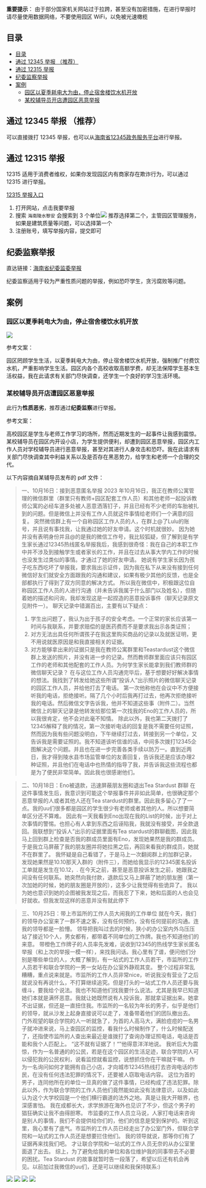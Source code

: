 **重要提示**： 由于部分国家机关网站过于拉跨，甚至没有加密措施，在进行举报时请尽量使用数据网络，不要使用园区 WiFi，以免被光速橄榄

## 目录

- [目录](#目录)
- [通过 12345 举报 （推荐）](#通过-12345-举报-推荐)
- [通过 12315 举报](#通过-12315-举报)
- [纪委监察举报](#纪委监察举报)
- [案例](#案例)
  - [园区以夏季耗电大为由，停止宿舍楼饮水机开放](#园区以夏季耗电大为由停止宿舍楼饮水机开放)
  - [某校辅导员开店遭园区恶意举报](#某校辅导员开店遭园区恶意举报)

## 通过 12345 举报 （推荐）

可以直接拨打 12345 举报，也可以从[海南省12345政务服务平台](https://12345.hainan.gov.cn/hnwsbsdt/hnwebsite/pages/default/index)进行举报。

## 通过 12315 举报

12315 适用于消费者维权，如果你发现园区内有商家存在欺诈行为，可以通过 12315 进行举报。

[12315 举报入口](https://www.12315.cn/)

1. 打开网站，点击我要举报
2. 搜索 `海南陵水黎安` 会搜索到 3 个单位![](./asset/12315.png)
   推荐选择第二个，主管园区管理服务，如果是建筑质量等问题，可以选择第一个
3. 注册账号，填写举报内容，提交即可

## 纪委监察举报

直达链接：[海南省纪委监委举报](http://hainan.12388.gov.cn/lingshuixian/)

纪委监察适用于较为严重性质问题的举报，例如恐吓学生，贪污腐败等问题。

## 案例

### 园区以夏季耗电大为由，停止宿舍楼饮水机开放

![](./asset/water.png)

参考文案：

园区罔顾学生生活，以夏季耗电大为由，停止宿舍楼饮水机开放，强制推广付费饮水机，严重影响学生生活。园区内各个高校收取高额学费，却无法保障学生基本生活权益，我在此请求有关部门尽快调查，还学生一个良好的学习生活环境。

### 某校辅导员开店遭园区恶意举报

此行为**性质恶劣**，推荐通过**纪委监察**进行举报。

参考文案：

高校园区是学生与老师工作学习的场所，然而近期发生的一起事件让我感到震惊。某校辅导员在园区内开设小店，为学生提供便利，却遭到园区恶意举报，园区内工作人员对学校辅导员进行恶意举报，甚至对其进行人身攻击和恐吓。我在此请求有关部门尽快调查其中利益关系以及是否存在黑恶势力，给学生和老师一个合理的交代。

以下内容摘自某辅导员发布的 pdf 文件：

> 一、10月16日：接到恶意匿名举报
> 2023 年10月16日，我正在教师公寓管理的微信群里（群里只有教师+园区配套工作人员）和其他老师一起投诉教师公寓的必经车道多处被人恶意洒落钉子，并且已经有不少老师的车胎被扎到的问题。但是微信上并没有工作人员就这件事情给老师们一个满意的回复。
> 突然微信群上有一个自称园区工作人员的人，在群上@了Lulu的账号，并且说有事找我，让我通过她的好友申请。这个时机就很妙。
> 因为她并没有表明身份并且@的是我的微信工作号，我比较狐疑，但了解到是有学生家长通过12345热线匿名举报我后，我感到很奇怪：我在自己的本职工作中并不涉及到接触学生或者家长的工作，并且在过去从事大学内工作的时候也没发生过类似的事情。才通过了她的好友申请。
> 她说有学生家长因为孩子吃东西吃坏了举报我，要求我出示证件，因为我在私下从来没有接到任何微信好友们就安全方面跟我的沟通和建议，如果有极少其他的反馈，也是全部都执行了得到了双方同意的解决方式。
> 所以我在微信中，积极跟这位自称园区工作人员的人进行沟通（并未告诉我属于什么部门以及姓名），但随着她的描述和问询，我却发现这是一起捏造的恶意投诉事件（聊天记录原文见附件一）。
> 聊天记录中错漏百出，主要有以下疑点：
> 1. 学生出问题了，我认为出于孩子的安全考虑。一个正常的家长应该第一时间与我联系，并要求赔偿的是医药费而不是要求我出示各类证照；
> 2. 对方无法出具任何所谓孩子在我这里购买商品的记录以及就医证明，更不用说就医原因是和我直接相关的证据。
> 3. 对方能够拿出来的证据只是我在教师公寓群里和Teastardust这个微信群上发送的照片，并没有进一步的记录。然而教师群里面应该只有园区工作的老师和其他配套的工作人员。为何学生家长能拿到我们教师群的微信聊天记录？
> 在与这位工作人员沟通完毕后，基于想要好好解决事情的想法。我找到了转发给她这些所谓“投诉人”出示照片的微信聊天记录的园区工作人员，并给他打去了电话。
> 第一次他称他在会议中不方便接听我的电话，拒绝接听。隔了几个小时后我再打过去，他再次拒绝接听我的电话。然后微信文字告诉我，他并不知道这些事（附件二）。当然微信上的聊天记录是他转发给那位第一次找我的Eno的工作人员的，所以我很肯定，他不会对此毫不知情。
> 除此以外，我也第二天拨打了12345解释了我的情况，第一次接听电话的回复是我不需要任何证照，然而因为我有些问题没明白，下午继续打过去，转接到另一个单位，又告诉我是需要证照的。我不知道该听信谁的话，中间多次拨打12345企图解决这个问题。并且也在进一步完善各类手续以防万一。直到近两日，我才得到陵水县市场监管单位的友善回复，告诉我还是应该办理2种证照，并且他们在电话中也热情的指导了我，并告诉我这些流程也都是为了便民非常简单。因此我也很感谢他们。

> 二、10月18日：Eno被退款，迅速屏蔽朋友圈和退出Tea Stardust 群聊
> 在这件事情发生后，我意识到可能这个举报事件并非如此简单，也很确定那个恶意举报的人或者其他人还在Tea stardust的群里。因此我多留心了了一点。我的uu们很多都是园区的学生很少有老师或者其他的人。所以想要简单区分还不算难。
> 因此有一天我看到Eno出现在我的List的时候，出于对上次事情的警惕。也担心有人拿到东西之后诬陷我，我就没有接受，并全款退回。我联想到“投诉人”出示的证据里面有Tea stardust的群聊截图，因此我马上回到群上检查是否我的群成员里面有Eno，发现她果然是我的群成员。于是我立马屏蔽了我的朋友圈并将她拉黑之后，再回来看我的群成员，她就不在群里了。
> 我怀疑是自己看错了，于是马上一次翻阅群上的加群记录，发现她果然是10.10那天入群的（附件三），而她给我显示的12345匿名投诉工单就是发生在10.12，.
> 在今天之前，甚至是恶意投诉发生之前，她跟我之间没有任何联系。她突然向我付款，退款后又马上屏蔽了她的朋友圈（第一次加她的时候，她的朋友圈是开放的），这多少让我觉得有些诡异了。
> 我以为她也意识到她的企图被我发现之后，而我忍了下来，她和后面的人也会见好就收。但我发现这样的恶意并没有就此停下

> 三、10月25日：带上市监所的工作人员大闹我的工作单位
> 就在今天，我们的领导办公室来了一群不速之客，没有任何预约，没有任何提前的沟通。连我的领导都是一脸懵。
> 领导把我叫过去的时候，狭小的办公室内外乌压压站了接近10个人，男女都有，都带着不同单位的工作牌。我也不知道他们的来意。
> 带橙色工作牌子的人员率先发难，说收到12345的热线学生家长匿名举报（和上次的举报一模一样），来找我问话。我心里有了谱，便问他们分别是哪些单位的人，大概了解到，有一站式的工作人员若干，市监所的工作人员若干和联合学院的一男一女站在办公室外静观其变。
> 整个过程非常乱糟糟，重点说来就是。市监所的工作人员非常nice，听说我没有营业了之后就说没有再说什么，不打算继续追究。但是打头的一站式工作人员还要与我缠斗，要我给个说法。我也不知道他们找我要什么说法。尤其是我早已知道她们本就是满怀恶意。我就让她既然说有人投诉我，那就拿证据出来。她拿不出证据，但还是一直扭住我。市监所的一名较为年长的男子，似乎是他们的领导，就从沙发上起身直接说可以走了，准备带着他们的团队撤出去。
> 门外观望的联合学院的人一听就急了，为首的人高马大，满脸痘痘的一名男子就冲进来说，马上查园区的监控，看我什么时候制作了，什么时候配送了，还指使市监所的人查出来最近是谁拨打了查询办理证照电话，电话是否能和我个人匹配上。
> “这不就有证据了！“”他得意洋洋地说。
> 我听后大为震惊，作为一名普通的的公民，若是在这个园区的生活足迹，联合学院的人可以侵犯我的公民权利，说看监控就看监控，说想抓住你在干嘛就干嘛。
> 作为一名询问如何才能拥有自己小店，才向城市12345热线打去咨询电话的市民，在没有任何违法犯罪的情况下，还要被人窃取电话内容。
> 这位为首的男子，连同他所在的单位一旦真的做了这件事情，已经构成了违法犯罪。除此以外，作为联合学院的工作人员他们竟然能如此没有法律意识，以及如此认为这个大学校园是一个他们横行霸道的法外之地。真是让我大开眼界，也深感害怕。
> 我在成都长大，求学旅游在海外也见识了不少，但这个男子的猖狂确实让我不由得胆寒。
> 市监委的工作人员立马说，人家打电话来咨询是别人的事情，我们不会提供给你们的，他们的信息是受到保护的。听到这里，我心里有了底气。市监所的工作人员已经走出了办公室门外，但联合学院和一站式的工作人员还是想要拦住他们。
> 我的领导就说，那等你们有了证据再来找我们吧。
> 才让联合学院和一站式的工作人员无奈的从办公室里面退了出去。
> 综上，为了避免给我的单位和各位维护我的同事带去不必要的困扰。Tea Stardust 的故事就暂时告一段落了，希望以后还有机会再见。以前加过我微信的uu们，还是可以继续和我保持联系:)

![](./asset/chat1.png)
![](./asset/chat2.png)
![](./asset/chat3.png)
![](./asset/chat4.png)
